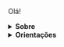 Olá!

<details>
 <summary><strong>Sobre</strong></summary>
Nesta pasta, contém os arquivos das voluntárias que participaram do projeto na Turma 02 em 2021.
</details>

<details>
 <summary><strong>Orientações</strong></summary>
- Aqui você deve criar uma pasta com seu nome!

- Salve sempre seus arquivos nessa mesma pasta, certo?
</details>
